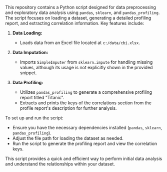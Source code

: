This repository contains a Python script designed for data preprocessing and exploratory data analysis using `pandas`, `sklearn`, and `pandas_profiling`. The script focuses on loading a dataset, generating a detailed profiling report, and extracting correlation information. Key features include:

1. **Data Loading:**
   - Loads data from an Excel file located at `c:/data/cbi.xlsx`.

2. **Data Imputation:**
   - Imports `SimpleImputer` from `sklearn.impute` for handling missing values, although its usage is not explicitly shown in the provided snippet.

3. **Data Profiling:**
   - Utilizes `pandas_profiling` to generate a comprehensive profiling report titled "Titanic".
   - Extracts and prints the keys of the correlations section from the profile report's description for further analysis.

To set up and run the script:
- Ensure you have the necessary dependencies installed (`pandas`, `sklearn`, `pandas_profiling`).
- Adjust the file path for loading the dataset as needed.
- Run the script to generate the profiling report and view the correlation keys.

This script provides a quick and efficient way to perform initial data analysis and understand the relationships within your dataset.
